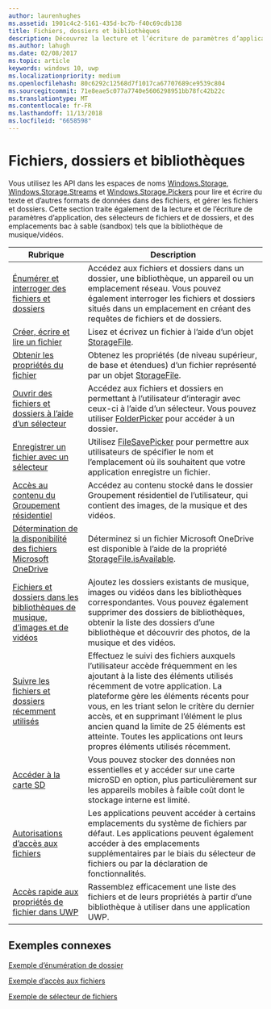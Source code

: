 ```yaml
---
author: laurenhughes
ms.assetid: 1901c4c2-5161-435d-bc7b-f40c69cdb138
title: Fichiers, dossiers et bibliothèques
description: Découvrez la lecture et l’écriture de paramètres d’application, les sélecteurs de fichiers et de dossiers, et les emplacements de bac à sable «sandbox» tels que la bibliothèque de musique/vidéos.
ms.author: lahugh
ms.date: 02/08/2017
ms.topic: article
keywords: windows 10, uwp
ms.localizationpriority: medium
ms.openlocfilehash: 80c6292c12568d7f1017ca67707689ce9539c804
ms.sourcegitcommit: 71e8eae5c077a7740e5606298951bb78fc42b22c
ms.translationtype: MT
ms.contentlocale: fr-FR
ms.lasthandoff: 11/13/2018
ms.locfileid: "6658598"
---
```

 # <a name="files-folders-and-libraries"></a>Fichiers, dossiers et bibliothèques


Vous utilisez les API dans les espaces de noms [Windows.Storage](https://msdn.microsoft.com/library/windows/apps/br227346), [Windows.Storage.Streams](https://msdn.microsoft.com/library/windows/apps/br241791) et [Windows.Storage.Pickers](https://msdn.microsoft.com/library/windows/apps/br207928) pour lire et écrire du texte et d’autres formats de données dans des fichiers, et gérer les fichiers et dossiers. Cette section traite également de la lecture et de l’écriture de paramètres d’application, des sélecteurs de fichiers et de dossiers, et des emplacements bac à sable (sandbox) tels que la bibliothèque de musique/vidéos.

| Rubrique | Description  |
|-------|--------------|
| [Énumérer et interroger des fichiers et dossiers](quickstart-listing-files-and-folders.md) | Accédez aux fichiers et dossiers dans un dossier, une bibliothèque, un appareil ou un emplacement réseau. Vous pouvez également interroger les fichiers et dossiers situés dans un emplacement en créant des requêtes de fichiers et de dossiers. |
| [Créer, écrire et lire un fichier](quickstart-reading-and-writing-files.md) | Lisez et écrivez un fichier à l’aide d’un objet [StorageFile](https://msdn.microsoft.com/library/windows/apps/br227171). |
| [Obtenir les propriétés du fichier](quickstart-getting-file-properties.md) | Obtenez les propriétés (de niveau supérieur, de base et étendues) d’un fichier représenté par un objet [StorageFile](https://msdn.microsoft.com/library/windows/apps/br227171). |
| [Ouvrir des fichiers et dossiers à l’aide d’un sélecteur](quickstart-using-file-and-folder-pickers.md) | Accédez aux fichiers et dossiers en permettant à l’utilisateur d’interagir avec ceux-ci à l’aide d’un sélecteur. Vous pouvez utiliser [FolderPicker](https://msdn.microsoft.com/library/windows/apps/br207881) pour accéder à un dossier. |
| [Enregistrer un fichier avec un sélecteur](quickstart-save-a-file-with-a-picker.md) | Utilisez [FileSavePicker](https://msdn.microsoft.com/library/windows/apps/br207871) pour permettre aux utilisateurs de spécifier le nom et l’emplacement où ils souhaitent que votre application enregistre un fichier. |
| [Accès au contenu du Groupement résidentiel](quickstart-accessing-homegroup-content.md) | Accédez au contenu stocké dans le dossier Groupement résidentiel de l’utilisateur, qui contient des images, de la musique et des vidéos. |
| [Détermination de la disponibilité des fichiers Microsoft OneDrive](quickstart-determining-availability-of-microsoft-onedrive-files.md) | Déterminez si un fichier Microsoft OneDrive est disponible à l’aide de la propriété [StorageFile.isAvailable](https://msdn.microsoft.com/library/windows/apps/windows.storage.storagefile.isavailable.aspx). |
| [Fichiers et dossiers dans les bibliothèques de musique, d’images et de vidéos](quickstart-managing-folders-in-the-music-pictures-and-videos-libraries.md) | Ajoutez les dossiers existants de musique, images ou vidéos dans les bibliothèques correspondantes. Vous pouvez également supprimer des dossiers de bibliothèques, obtenir la liste des dossiers d’une bibliothèque et découvrir des photos, de la musique et des vidéos. |
| [Suivre les fichiers et dossiers récemment utilisés](how-to-track-recently-used-files-and-folders.md) | Effectuez le suivi des fichiers auxquels l’utilisateur accède fréquemment en les ajoutant à la liste des éléments utilisés récemment de votre application. La plateforme gère les éléments récents pour vous, en les triant selon le critère du dernier accès, et en supprimant l’élément le plus ancien quand la limite de 25 éléments est atteinte. Toutes les applications ont leurs propres éléments utilisés récemment. |
| [Accéder à la carte SD](access-the-sd-card.md) | Vous pouvez stocker des données non essentielles et y accéder sur une carte microSD en option, plus particulièrement sur les appareils mobiles à faible coût dont le stockage interne est limité. |
| [Autorisations d’accès aux fichiers](file-access-permissions.md) | Les applications peuvent accéder à certains emplacements du système de fichiers par défaut. Les applications peuvent également accéder à des emplacements supplémentaires par le biais du sélecteur de fichiers ou par la déclaration de fonctionnalités. |
| [Accès rapide aux propriétés de fichier dans UWP](fast-file-properties.md) | Rassemblez efficacement une liste des fichiers et de leurs propriétés à partir d’une bibliothèque à utiliser dans une application UWP. |

## <a name="related-samples"></a>Exemples connexes
[Exemple d’énumération de dossier](http://go.microsoft.com/fwlink/p/?linkid=619993)

[Exemple d’accès aux fichiers](http://go.microsoft.com/fwlink/p/?linkid=619995)

[Exemple de sélecteur de fichiers](http://go.microsoft.com/fwlink/p/?linkid=619994)
 

 
